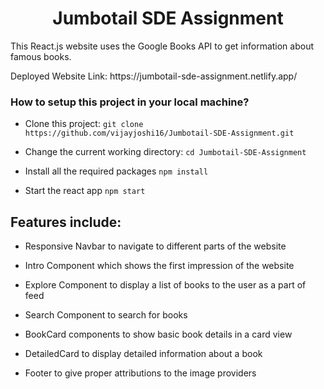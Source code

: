 <h1 align="center">Jumbotail SDE Assignment</h1>

<p>This React.js website uses the Google Books API to get information about famous books.</p>

<p>Deployed Website Link: https://jumbotail-sde-assignment.netlify.app/

### How to setup this project in your local machine?

- Clone this project: 
`git clone https://github.com/vijayjoshi16/Jumbotail-SDE-Assignment.git`

- Change the current working directory:
`cd Jumbotail-SDE-Assignment`

- Install all the required packages
`npm install`

- Start the react app
`npm start`
  
## Features include:
  
- Responsive Navbar to navigate to different parts of the website

- Intro Component which shows the first impression of the website
  
- Explore Component to display a list of books to the user as a part of feed
  
- Search Component to search for books
  
- BookCard components to show basic book details in a card view
  
- DetailedCard to display detailed information about a book
  
- Footer to give proper attributions to the image providers
